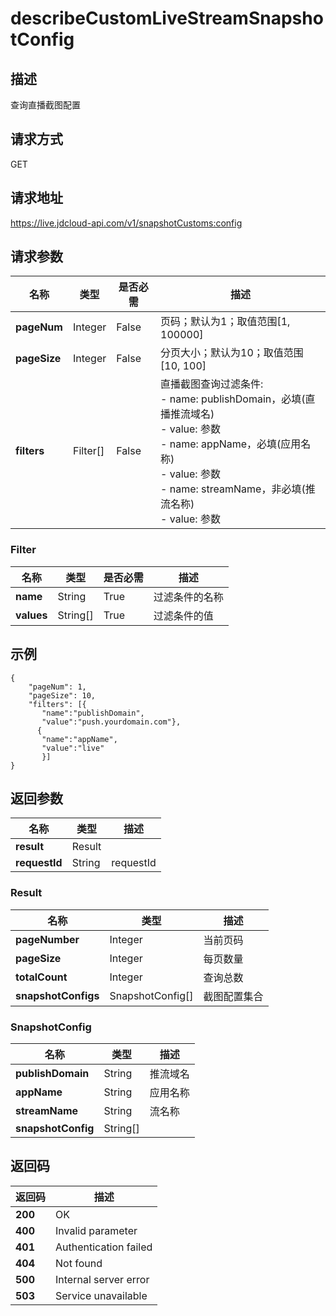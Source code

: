 # describeCustomLiveStreamSnapshotConfig


## 描述
查询直播截图配置

## 请求方式
GET

## 请求地址
https://live.jdcloud-api.com/v1/snapshotCustoms:config


## 请求参数
|名称|类型|是否必需|描述|
|---|---|---|---|
|**pageNum**|Integer|False|页码；默认为1；取值范围[1, 100000]|
|**pageSize**|Integer|False|分页大小；默认为10；取值范围[10, 100]|
|**filters**|Filter[]|False|直播截图查询过滤条件:<br>  - name:   publishDomain，必填(直播推流域名)<br>  - value:  参数<br>  - name:   appName，必填(应用名称)<br>  - value:  参数<br>  - name:   streamName，非必填(推流名称)<br>  - value:  参数<br>|

### Filter
|名称|类型|是否必需|描述|
|---|---|---|---|
|**name**|String|True|过滤条件的名称|
|**values**|String[]|True|过滤条件的值|


## 示例
    {
        "pageNum": 1,
        "pageSize": 10,
        "filters": [{
           "name":"publishDomain",
           "value":"push.yourdomain.com"},
          {
           "name":"appName",
           "value":"live"
           }]
    }

## 返回参数
|名称|类型|描述|
|---|---|---|
|**result**|Result| |
|**requestId**|String|requestId|

### Result
|名称|类型|描述|
|---|---|---|
|**pageNumber**|Integer|当前页码|
|**pageSize**|Integer|每页数量|
|**totalCount**|Integer|查询总数|
|**snapshotConfigs**|SnapshotConfig[]|截图配置集合|
### SnapshotConfig
|名称|类型|描述|
|---|---|---|
|**publishDomain**|String|推流域名|
|**appName**|String|应用名称|
|**streamName**|String|流名称|
|**snapshotConfig**|String[]| |

## 返回码
|返回码|描述|
|---|---|
|**200**|OK|
|**400**|Invalid parameter|
|**401**|Authentication failed|
|**404**|Not found|
|**500**|Internal server error|
|**503**|Service unavailable|

